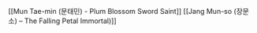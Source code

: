 [[Mun Tae-min (문태민) - Plum Blossom Sword Saint]]
[[Jang Mun-so (장문소) – The Falling Petal Immortal)]]
